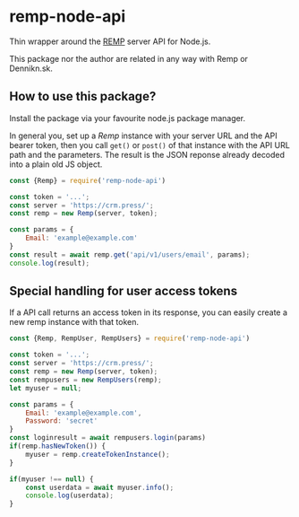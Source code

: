 # remp-node-api

Thin wrapper around the [REMP](https://github.com/remp2020/) server API for Node.js.

This package nor the author are related in any way with Remp or Dennikn.sk.

## How to use this package?

Install the package via your favourite node.js package manager.

In general you, set up a *Remp* instance with your server URL and the API bearer token, then you call `get()` or `post()` of that instance with the API  URL path and the parameters. The result is the JSON reponse already decoded into a plain old JS object.

```js
const {Remp} = require('remp-node-api')

const token = '...';
const server = 'https://crm.press/';
const remp = new Remp(server, token);

const params = {
    Email: 'example@example.com'
}
const result = await remp.get('api/v1/users/email', params);
console.log(result);
```

## Special handling for user access tokens

If a API call returns an access token in its response, you can easily create a new remp instance with that token.

```js
const {Remp, RempUser, RempUsers} = require('remp-node-api')

const token = '...';
const server = 'https://crm.press/';
const remp = new Remp(server, token);
const rempusers = new RempUsers(remp);
let myuser = null;

const params = {
    Email: 'example@example.com',
    Password: 'secret'
}
const loginresult = await rempusers.login(params)
if(remp.hasNewToken()) {
    myuser = remp.createTokenInstance();
}

if(myuser !== null) {
    const userdata = await myuser.info();
    console.log(userdata);
}
```
